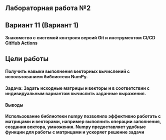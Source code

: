 
## Лабораторная работа №2
## Вариант 11 (Вариант 1)
#### Знакомство с системой контроля версий Git и инструментом CI/CD GitHub Actions

## Цели работы
#### Получить навыки выполнения векторных вычислений с использованием библиотеки NumPy.

#### Задача: Задать исходные матрицы и векторы и в соответствии с индивидуальным вариантом вычислить заданные выражения.

#### Выводы 

#### Использование библиотеки numpy позволило эффективно работать с матрицами и векторами, например выполнить операции заполнения, создания вектора, умножения. Numpy предоставляет удобные функции для работы с матрицами и ускоряет решение задачи 
